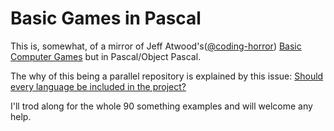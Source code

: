# Basic Games in Pascal

This is, somewhat, of a mirror of Jeff Atwood's([@coding-horror](https://github.com/coding-horror)) [Basic Computer Games](https://github.com/coding-horror/basic-computer-games) but in Pascal/Object Pascal.

The why of this being a parallel repository is explained by this issue: [Should every language be included in the project?](https://github.com/coding-horror/basic-computer-games/issues/15)

I'll trod along for the whole 90 something examples and will welcome any help.
